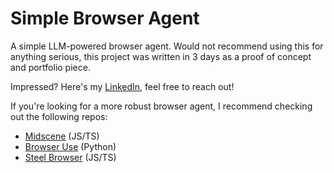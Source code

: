 # Simple Browser Agent

A simple LLM-powered browser agent.
Would not recommend using this for anything serious, this project was written in 3 days as a proof of concept and portfolio piece.

Impressed? Here's my [LinkedIn](https://www.linkedin.com/in/jacobi318/), feel free to reach out!

If you're looking for a more robust browser agent, I recommend checking out the following repos:
- [Midscene](https://github.com/web-infra-dev/midscene) (JS/TS)
- [Browser Use](https://github.com/browser-use/browser-use) (Python)
- [Steel Browser](https://github.com/steel-dev/steel-browser) (JS/TS)